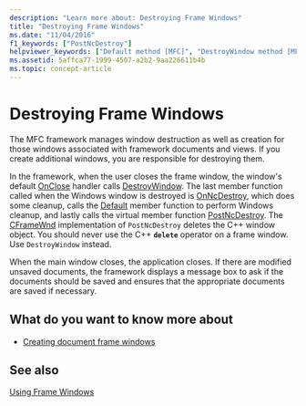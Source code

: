 ```yaml
---
description: "Learn more about: Destroying Frame Windows"
title: "Destroying Frame Windows"
ms.date: "11/04/2016"
f1_keywords: ["PostNcDestroy"]
helpviewer_keywords: ["Default method [MFC]", "DestroyWindow method [MFC]", "frame windows [MFC], destroying", "OnNcDestroy method, and frame windows", "document frame windows [MFC], destroying", "destroying frame windows", "MFC, frame windows", "windows [MFC], destroying", "OnClose method [MFC]", "PostNcDestroy method [MFC]"]
ms.assetid: 5affca77-1999-4507-a2b2-9aa226611b4b
ms.topic: concept-article
---
```

# Destroying Frame Windows

The MFC framework manages window destruction as well as creation for those windows associated with framework documents and views. If you create additional windows, you are responsible for destroying them.

In the framework, when the user closes the frame window, the window's default [OnClose](reference/cwnd-class.md#onclose) handler calls [DestroyWindow](reference/cwnd-class.md#destroywindow). The last member function called when the Windows window is destroyed is [OnNcDestroy](reference/cwnd-class.md#onncdestroy), which does some cleanup, calls the [Default](reference/cwnd-class.md#default) member function to perform Windows cleanup, and lastly calls the virtual member function [PostNcDestroy](reference/cwnd-class.md#postncdestroy). The [CFrameWnd](reference/cframewnd-class.md) implementation of `PostNcDestroy` deletes the C++ window object. You should never use the C++ **`delete`** operator on a frame window. Use `DestroyWindow` instead.

When the main window closes, the application closes. If there are modified unsaved documents, the framework displays a message box to ask if the documents should be saved and ensures that the appropriate documents are saved if necessary.

## What do you want to know more about

- [Creating document frame windows](creating-document-frame-windows.md)

## See also

[Using Frame Windows](using-frame-windows.md)
